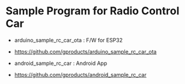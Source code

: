 # Sample Program for Radio Control Car

* arduino_sample_rc_car_ota : F/W for ESP32
- https://github.com/gproducts/arduino_sample_rc_car_ota
* android_sample_rc_car : Android App 
- https://github.com/gproducts/android_sample_rc_car
